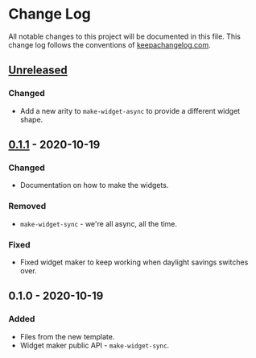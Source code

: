 # Change Log
All notable changes to this project will be documented in this file. This change log follows the conventions of [keepachangelog.com](http://keepachangelog.com/).

## [Unreleased]
### Changed
- Add a new arity to `make-widget-async` to provide a different widget shape.

## [0.1.1] - 2020-10-19
### Changed
- Documentation on how to make the widgets.

### Removed
- `make-widget-sync` - we're all async, all the time.

### Fixed
- Fixed widget maker to keep working when daylight savings switches over.

## 0.1.0 - 2020-10-19
### Added
- Files from the new template.
- Widget maker public API - `make-widget-sync`.

[Unreleased]: https://github.com/eamonnsullivan/github-pr-manager/compare/0.1.1...HEAD
[0.1.1]: https://github.com/eamonnsullivan/github-pr-manager/compare/0.1.0...0.1.1
